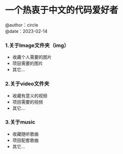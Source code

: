# 一个热衷于中文的代码爱好者
@author：circle <br />
@date：2023-02-14

### 1.关于Image文件夹（img）
* 收藏个人需要的图片
* 项目需要的图片
* 其它...

### 2.关于video文件夹
* 收藏有意义的视频
* 项目需要的视频
* 其它...

### 3.关于music
* 收藏随听歌曲
* 项目配套歌曲
* 其它...
